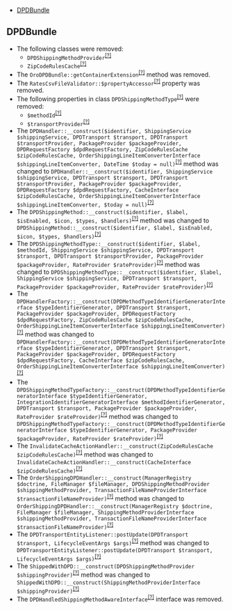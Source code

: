 - [DPDBundle](#dpdbundle)

DPDBundle
---------
* The following classes were removed:
   - `DPDShippingMethodProvider`<sup>[[?]](https://github.com/oroinc/OroDpdBundle/tree/5.0.0/Method/DPDShippingMethodProvider.php#L9 "Oro\Bundle\DPDBundle\Method\DPDShippingMethodProvider")</sup>
   - `ZipCodeRulesCache`<sup>[[?]](https://github.com/oroinc/OroDpdBundle/tree/5.0.0/Cache/ZipCodeRulesCache.php#L10 "Oro\Bundle\DPDBundle\Cache\ZipCodeRulesCache")</sup>
* The `OroDPDBundle::getContainerExtension`<sup>[[?]](https://github.com/oroinc/OroDpdBundle/tree/5.0.0/OroDPDBundle.php#L13 "Oro\Bundle\DPDBundle\OroDPDBundle::getContainerExtension")</sup> method was removed.
* The `RatesCsvFileValidator::$propertyAccessor`<sup>[[?]](https://github.com/oroinc/OroDpdBundle/tree/5.0.0/Validator/Constraints/RatesCsvFileValidator.php#L25 "Oro\Bundle\DPDBundle\Validator\Constraints\RatesCsvFileValidator::$propertyAccessor")</sup> property was removed.
* The following properties in class `DPDShippingMethodType`<sup>[[?]](https://github.com/oroinc/OroDpdBundle/tree/5.0.0/Method/DPDShippingMethodType.php#L29 "Oro\Bundle\DPDBundle\Method\DPDShippingMethodType")</sup> were removed:
   - `$methodId`<sup>[[?]](https://github.com/oroinc/OroDpdBundle/tree/5.0.0/Method/DPDShippingMethodType.php#L29 "Oro\Bundle\DPDBundle\Method\DPDShippingMethodType::$methodId")</sup>
   - `$transportProvider`<sup>[[?]](https://github.com/oroinc/OroDpdBundle/tree/5.0.0/Method/DPDShippingMethodType.php#L39 "Oro\Bundle\DPDBundle\Method\DPDShippingMethodType::$transportProvider")</sup>
* The `DPDHandler::__construct($identifier, ShippingService $shippingService, DPDTransport $transport, DPDTransport $transportProvider, PackageProvider $packageProvider, DPDRequestFactory $dpdRequestFactory, ZipCodeRulesCache $zipCodeRulesCache, OrderShippingLineItemConverterInterface $shippingLineItemConverter, DateTime $today = null)`<sup>[[?]](https://github.com/oroinc/OroDpdBundle/tree/5.0.0/Method/DPDHandler.php#L71 "Oro\Bundle\DPDBundle\Method\DPDHandler")</sup> method was changed to `DPDHandler::__construct($identifier, ShippingService $shippingService, DPDTransport $transport, DPDTransport $transportProvider, PackageProvider $packageProvider, DPDRequestFactory $dpdRequestFactory, CacheInterface $zipCodeRulesCache, OrderShippingLineItemConverterInterface $shippingLineItemConverter, $today = null)`<sup>[[?]](https://github.com/oroinc/OroDpdBundle/tree/5.1.0-rc.2/Method/DPDHandler.php#L49 "Oro\Bundle\DPDBundle\Method\DPDHandler")</sup>
* The `DPDShippingMethod::__construct($identifier, $label, $isEnabled, $icon, $types, $handlers)`<sup>[[?]](https://github.com/oroinc/OroDpdBundle/tree/5.0.0/Method/DPDShippingMethod.php#L69 "Oro\Bundle\DPDBundle\Method\DPDShippingMethod")</sup> method was changed to `DPDShippingMethod::__construct($identifier, $label, $isEnabled, $icon, $types, $handlers)`<sup>[[?]](https://github.com/oroinc/OroDpdBundle/tree/5.1.0-rc.2/Method/DPDShippingMethod.php#L36 "Oro\Bundle\DPDBundle\Method\DPDShippingMethod")</sup>
* The `DPDShippingMethodType::__construct($identifier, $label, $methodId, ShippingService $shippingService, DPDTransport $transport, DPDTransport $transportProvider, PackageProvider $packageProvider, RateProvider $rateProvider)`<sup>[[?]](https://github.com/oroinc/OroDpdBundle/tree/5.0.0/Method/DPDShippingMethodType.php#L66 "Oro\Bundle\DPDBundle\Method\DPDShippingMethodType")</sup> method was changed to `DPDShippingMethodType::__construct($identifier, $label, ShippingService $shippingService, DPDTransport $transport, PackageProvider $packageProvider, RateProvider $rateProvider)`<sup>[[?]](https://github.com/oroinc/OroDpdBundle/tree/5.1.0-rc.2/Method/DPDShippingMethodType.php#L26 "Oro\Bundle\DPDBundle\Method\DPDShippingMethodType")</sup>
* The `DPDHandlerFactory::__construct(DPDMethodTypeIdentifierGeneratorInterface $typeIdentifierGenerator, DPDTransport $transport, PackageProvider $packageProvider, DPDRequestFactory $dpdRequestFactory, ZipCodeRulesCache $zipCodeRulesCache, OrderShippingLineItemConverterInterface $shippingLineItemConverter)`<sup>[[?]](https://github.com/oroinc/OroDpdBundle/tree/5.0.0/Method/Factory/DPDHandlerFactory.php#L48 "Oro\Bundle\DPDBundle\Method\Factory\DPDHandlerFactory")</sup> method was changed to `DPDHandlerFactory::__construct(DPDMethodTypeIdentifierGeneratorInterface $typeIdentifierGenerator, DPDTransport $transport, PackageProvider $packageProvider, DPDRequestFactory $dpdRequestFactory, CacheInterface $zipCodeRulesCache, OrderShippingLineItemConverterInterface $shippingLineItemConverter)`<sup>[[?]](https://github.com/oroinc/OroDpdBundle/tree/5.1.0-rc.2/Method/Factory/DPDHandlerFactory.php#L29 "Oro\Bundle\DPDBundle\Method\Factory\DPDHandlerFactory")</sup>
* The `DPDShippingMethodTypeFactory::__construct(DPDMethodTypeIdentifierGeneratorInterface $typeIdentifierGenerator, IntegrationIdentifierGeneratorInterface $methodIdentifierGenerator, DPDTransport $transport, PackageProvider $packageProvider, RateProvider $rateProvider)`<sup>[[?]](https://github.com/oroinc/OroDpdBundle/tree/5.0.0/Method/Factory/DPDShippingMethodTypeFactory.php#L42 "Oro\Bundle\DPDBundle\Method\Factory\DPDShippingMethodTypeFactory")</sup> method was changed to `DPDShippingMethodTypeFactory::__construct(DPDMethodTypeIdentifierGeneratorInterface $typeIdentifierGenerator, PackageProvider $packageProvider, RateProvider $rateProvider)`<sup>[[?]](https://github.com/oroinc/OroDpdBundle/tree/5.1.0-rc.2/Method/Factory/DPDShippingMethodTypeFactory.php#L21 "Oro\Bundle\DPDBundle\Method\Factory\DPDShippingMethodTypeFactory")</sup>
* The `InvalidateCacheActionHandler::__construct(ZipCodeRulesCache $zipCodeRulesCache)`<sup>[[?]](https://github.com/oroinc/OroDpdBundle/tree/5.0.0/Handler/InvalidateCacheActionHandler.php#L18 "Oro\Bundle\DPDBundle\Handler\InvalidateCacheActionHandler")</sup> method was changed to `InvalidateCacheActionHandler::__construct(CacheInterface $zipCodeRulesCache)`<sup>[[?]](https://github.com/oroinc/OroDpdBundle/tree/5.1.0-rc.2/Handler/InvalidateCacheActionHandler.php#L16 "Oro\Bundle\DPDBundle\Handler\InvalidateCacheActionHandler")</sup>
* The `OrderShippingDPDHandler::__construct(ManagerRegistry $doctrine, FileManager $fileManager, DPDShippingMethodProvider $shippingMethodProvider, TransactionFileNameProviderInterface $transactionFileNameProvider)`<sup>[[?]](https://github.com/oroinc/OroDpdBundle/tree/5.0.0/Handler/OrderShippingDPDHandler.php#L40 "Oro\Bundle\DPDBundle\Handler\OrderShippingDPDHandler")</sup> method was changed to `OrderShippingDPDHandler::__construct(ManagerRegistry $doctrine, FileManager $fileManager, ShippingMethodProviderInterface $shippingMethodProvider, TransactionFileNameProviderInterface $transactionFileNameProvider)`<sup>[[?]](https://github.com/oroinc/OroDpdBundle/tree/5.1.0-rc.2/Handler/OrderShippingDPDHandler.php#L28 "Oro\Bundle\DPDBundle\Handler\OrderShippingDPDHandler")</sup>
* The `DPDTransportEntityListener::postUpdate(DPDTransport $transport, LifecycleEventArgs $args)`<sup>[[?]](https://github.com/oroinc/OroDpdBundle/tree/5.0.0/EventListener/DPDTransportEntityListener.php#L77 "Oro\Bundle\DPDBundle\EventListener\DPDTransportEntityListener")</sup> method was changed to `DPDTransportEntityListener::postUpdate(DPDTransport $transport, LifecycleEventArgs $args)`<sup>[[?]](https://github.com/oroinc/OroDpdBundle/tree/5.1.0-rc.2/EventListener/DPDTransportEntityListener.php#L82 "Oro\Bundle\DPDBundle\EventListener\DPDTransportEntityListener")</sup>
* The `ShippedWithDPD::__construct(DPDShippingMethodProvider $shippingProvider)`<sup>[[?]](https://github.com/oroinc/OroDpdBundle/tree/5.0.0/Condition/ShippedWithDPD.php#L35 "Oro\Bundle\DPDBundle\Condition\ShippedWithDPD")</sup> method was changed to `ShippedWithDPD::__construct(ShippingMethodProviderInterface $shippingProvider)`<sup>[[?]](https://github.com/oroinc/OroDpdBundle/tree/5.1.0-rc.2/Condition/ShippedWithDPD.php#L26 "Oro\Bundle\DPDBundle\Condition\ShippedWithDPD")</sup>
* The `DPDHandledShippingMethodAwareInterface`<sup>[[?]](https://github.com/oroinc/OroDpdBundle/tree/5.0.0/Method/DPDHandledShippingMethodAwareInterface.php#L5 "Oro\Bundle\DPDBundle\Method\DPDHandledShippingMethodAwareInterface")</sup> interface was removed.

